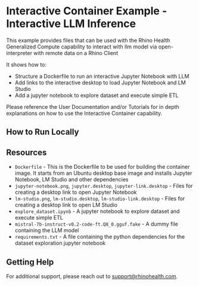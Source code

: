 # Interactive Container Example - Interactive LLM Inference

This example provides files that can be used with the Rhino Health Generalized Compute capability to interact with llm model via open-interpreter with remote data on a Rhino Client

It shows how to:
* Structure a Dockerfile to run an interactive Jupyter Notebook with LLM
* Add links to the interactive desktop to load Jupyter Notebook and LM Studio
* Add a jupyter notebook to explore dataset and execute simple ETL

Please reference the User Documentation and/or Tutorials for in depth explanations on how to use the Interactive Container capability.

## How to Run Locally



## Resources
- `Dockerfile` - This is the Dockerfile to be used for building the container image. It starts from an Ubuntu desktop base image and installs Jupyter Notebook, LM Studio and other dependencies 
- `jupyter-notebook.png`, `jupyter.desktop`, `jupyter-link.desktop` - Files for creating a desktop link to open Jupyter Notebook
- `lm-studio.png`, `lm-studio.desktop`, `lm-studio-link.desktop` - Files for creating a desktop link to open LM Studio
- `explore_dataset.ipynb` - A jupyter notebook to explore dataset and execute simple ETL
- `mistral-7b-instruct-v0.2-code-ft.Q8_0.gguf.fake` - A dummy file containing the LLM model
- `requirements.txt` - A file containing the python dependencies for the dataset exploration jupyter notebook


## Getting Help
For additional support, please reach out to [support@rhinohealth.com](mailto:support@rhinohealth.com).
